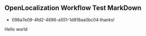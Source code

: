## OpenLocalization Workflow Test MarkDown
* 098a7e09-4fd2-4896-a551-1d818aa0bc04 
thanks!

Hello world